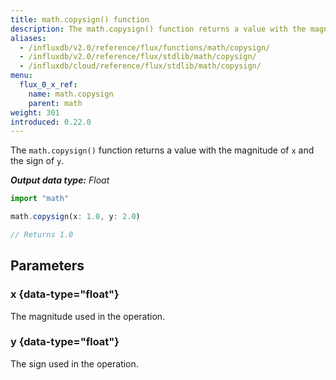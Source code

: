 ```yaml
---
title: math.copysign() function
description: The math.copysign() function returns a value with the magnitude of `x` and the sign of `y`.
aliases:
  - /influxdb/v2.0/reference/flux/functions/math/copysign/
  - /influxdb/v2.0/reference/flux/stdlib/math/copysign/
  - /influxdb/cloud/reference/flux/stdlib/math/copysign/
menu:
  flux_0_x_ref:
    name: math.copysign
    parent: math
weight: 301
introduced: 0.22.0
---
```


The `math.copysign()` function returns a value with the magnitude of `x` and the sign of `y`.

_**Output data type:** Float_

```js
import "math"

math.copysign(x: 1.0, y: 2.0)

// Returns 1.0
```

## Parameters

### x {data-type="float"}
The magnitude used in the operation.

### y {data-type="float"}
The sign used in the operation.
